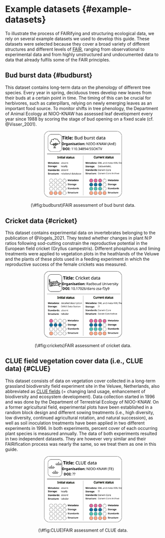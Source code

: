 # Example datasets {#example-datasets} 
To illustrate the process of FAIRifying and structuring ecological data, we rely on several example datasets we used to develop this guide. These datasets were selected because they cover a broad variety of different structures and different levels of [FAIR](#FAIR), ranging from observational to experimental data and from highly unstructured and undocumented data to data that already fulfils some of the FAIR principles. 

## Bud burst data {#budburst}
This dataset contains long-term data on the phenology of different tree species. Every year in spring, deciduous trees develop new leaves from their buds at a certain point in time. The timing of this can be crucial for herbivores, such as caterpillars, relying on newly emerging leaves as an important food source. To monitor shifts in tree phenology, the Department of Animal Ecology at NIOO-KNAW has assessed leaf development every year since 1988 by scoring the stage of bud opening on a fixed scale (cf. @Visser_2001). 

<div class="figure" style="text-align: center">
<img src="images/ID-card_budburst.svg" alt="FAIR assessment of bud burst data." width="50%" />
<p class="caption">(\#fig:budburst)FAIR assessment of bud burst data.</p>
</div>

## Cricket data {#cricket} 
This dataset contains experimental data on invertebrates belonging to the publication of @Vogels_2021. They tested whether changes in plant N:P ratios following sod-cutting constrain the reproductive potential in the European field cricket (Gryllus campestris). Different phosphorus and liming treatments were applied to vegetation plots in the heathlands of the Veluwe and the plants of these plots used in a feeding experiment in which the reproductive success of the female crickets was measured. 

<div class="figure" style="text-align: center">
<img src="images/ID-card_cricket.svg" alt="FAIR assessment of cricket data." width="50%" />
<p class="caption">(\#fig:crickets)FAIR assessment of cricket data.</p>
</div>

## CLUE field vegetation cover data (i.e., CLUE data) {#CLUE}
This dataset consists of data on vegetation cover collected in a long-term grassland biodiversity field experiment site in the Veluwe, Netherlands, also abbreviated as [CLUE fields](https://nioo.knaw.nl/en/facilities/clue-field-veluwe-database) (= changing land usage, enhancement of biodiversity and ecosystem development). Data collection started in 1996 and was done by the Department of Terrestrial Ecology of NIOO-KNAW. On a former agricultural field, experimental plots have been established in a random block design and different sowing treatments (i.e., high diversity, low diversity, continued agricultural rotation, and natural succession), as well as soil inoculation treatments have been applied in two different experiments in 1996. In both experiments, percent cover of each occurring plant species is measured annually. The data of both experiments resulted in two independent datasets. They are however very similar and their FAIRification process was nearly the same, so we treat them as one in this guide. 


<div class="figure" style="text-align: center">
<img src="images/ID-card_CLUE.svg" alt="FAIR assessment of CLUE data." width="50%" />
<p class="caption">(\#fig:CLUE)FAIR assessment of CLUE data.</p>
</div>
